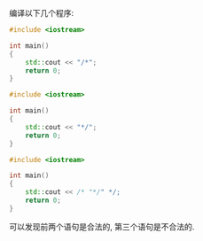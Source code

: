编译以下几个程序: 

```c++
#include <iostream>

int main()
{
    std::cout << "/*";
    return 0;
}
```

```c++
#include <iostream>

int main()
{
    std::cout << "*/";
    return 0;
}
```

```c++
#include <iostream>

int main()
{
    std::cout << /* "*/" */;
    return 0;
}
```

可以发现前两个语句是合法的, 第三个语句是不合法的. 